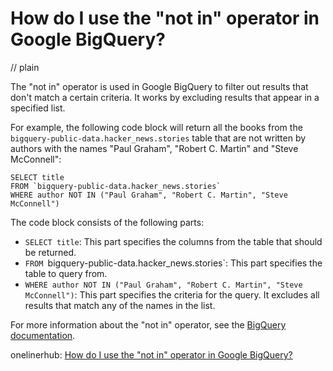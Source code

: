 # How do I use the "not in" operator in Google BigQuery?
// plain

The "not in" operator is used in Google BigQuery to filter out results that don't match a certain criteria. It works by excluding results that appear in a specified list.

For example, the following code block will return all the books from the `bigquery-public-data.hacker_news.stories` table that are not written by authors with the names "Paul Graham", "Robert C. Martin" and "Steve McConnell":

```
SELECT title
FROM `bigquery-public-data.hacker_news.stories`
WHERE author NOT IN ("Paul Graham", "Robert C. Martin", "Steve McConnell")
```

The code block consists of the following parts:

* `SELECT title`: This part specifies the columns from the table that should be returned.
* `FROM `bigquery-public-data.hacker_news.stories`: This part specifies the table to query from.
* `WHERE author NOT IN ("Paul Graham", "Robert C. Martin", "Steve McConnell")`: This part specifies the criteria for the query. It excludes all results that match any of the names in the list.

For more information about the "not in" operator, see the [BigQuery documentation](https://cloud.google.com/bigquery/docs/reference/standard-sql/functions-and-operators#not_in).

onelinerhub: [How do I use the "not in" operator in Google BigQuery?](https://onelinerhub.com/google-big-query/how-do-i-use-the--not-in--operator-in-google-bigquery)
